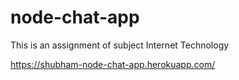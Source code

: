 # node-chat-app
This is an assignment of subject Internet Technology

https://shubham-node-chat-app.herokuapp.com/
